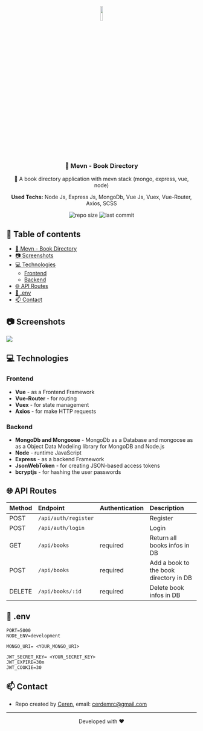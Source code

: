 <div align="center">
  
  <img src="https://media.giphy.com/media/QssGEmpkyEOhBCb7e1/giphy.gif" width="10%">
  
  ### :blossom: Mevn - Book Directory
  
  <p>📢 A book directory application with mevn stack (mongo, express, vue, node) </p>
  <p><strong>Used Techs:</strong> Node Js, Express Js, MongoDb, Vue Js, Vuex, Vue-Router, Axios, SCSS</p>
  
  ![repo size](https://img.shields.io/github/repo-size/cerdemrc/mevn-book-directory?style=plastic)
  ![last commit](https://img.shields.io/github/last-commit/cerdemrc/mevn-book-directory?style=plastic)
</div>

## :page_facing_up: Table of contents
  * [:blossom: Mevn - Book Directory](#blossom-bookdirectory)
  * [:camera: Screenshots](#camera-screenshots)
  * [:computer: Technologies](#signal_strength-technologies)
    * [Frontend](#frontend)
    * [Backend](#backend)
  * [:globe_with_meridians: API Routes](#cool-features)
  * [:pushpin: .env](#clipboard-status--to-do-list)
  * [:mailbox: Contact](#envelope-contact)

## :camera: Screenshots

<img src="https://user-images.githubusercontent.com/40372039/138366037-d4ea25cd-c95b-4033-b0a0-aeaf3ed5813c.png">

## :computer: Technologies

### Frontend
- <strong>Vue</strong> - as a Frontend Framework
- <strong>Vue-Router</strong> - for routing
- <strong>Vuex</strong> - for state management
- <strong>Axios</strong> - for make HTTP requests
### Backend
- <strong>MongoDb and Mongoose</strong> - MongoDb as a Database and mongoose as as a Object Data Modeling library for MongoDB and Node.js
- <strong>Node</strong> - runtime JavaScript
- <strong>Express</strong> - as a backend Framework
- <strong>JsonWebToken</strong> - for creating JSON-based access tokens
- <strong>bcryptjs</strong> - for hashing the user passwords

## :globe_with_meridians: API Routes

| Method | Endpoint | Authentication | Description |
| :-------- | :------- | :---------- |:----------- |
| POST      | `/api/auth/register` |  | Register |
| POST      | `/api/auth/login` |  | Login |
| GET      | `/api/books` | required  | Return all books infos in DB  |
| POST      | `/api/books` | required  | Add a book to the book directory in DB  |
| DELETE      | `/api/books/:id` | required |Delete book infos in DB  |

## :pushpin: .env

```
PORT=5000
NODE_ENV=development

MONGO_URI= <YOUR_MONGO_URI>

JWT_SECRET_KEY= <YOUR_SECRET_KEY>
JWT_EXPIRE=30m
JWT_COOKIE=30
```

## :mailbox: Contact

* Repo created by [Ceren](https://github.com/cerdemrc), email: cerdemrc@gmail.com
<hr/>
<p align="center">
Developed with ❤️
</p>
